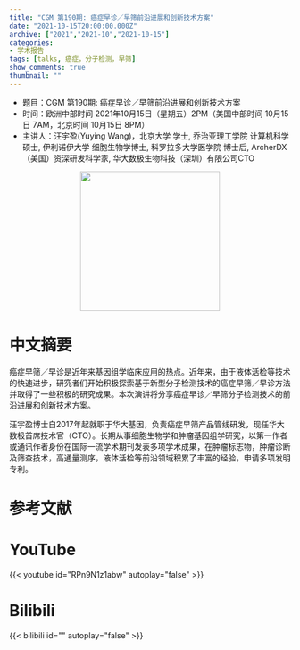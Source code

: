 ```yaml
---
title: "CGM 第190期: 癌症早诊／早筛前沿进展和创新技术方案"
date: "2021-10-15T20:00:00.000Z"
archive: ["2021","2021-10","2021-10-15"]
categories:
- 学术报告
tags: [talks, 癌症，分子检测，早筛]
show_comments: true
thumbnail: ""
---
```


- 题目：CGM 第190期: 癌症早诊／早筛前沿进展和创新技术方案
- 时间：欧洲中部时间 2021年10月15日（星期五）2PM（美国中部时间 10月15日 7AM，北京时间 10月15日 8PM）
- 主讲人：汪宇盈(Yuying Wang)，北京大学 学士, 乔治亚理工学院 计算机科学硕士, 伊利诺伊大学 细胞生物学博士, 科罗拉多大学医学院 博士后, ArcherDX（美国）资深研发科学家, 华大数极生物科技（深圳）有限公司CTO
<div align="center">
<img src="https://i.ibb.co/mJB8Z2V/EU16-wang.jpg" height=250>
</div>

# 中文摘要

癌症早筛／早诊是近年来基因组学临床应用的热点。近年来，由于液体活检等技术的快速进步，研究者们开始积极探索基于新型分子检测技术的癌症早筛／早诊方法并取得了一些积极的研究成果。本次演讲将分享癌症早诊／早筛分子检测技术的前沿进展和创新技术方案。

汪宇盈博士自2017年起就职于华大基因，负责癌症早筛产品管线研发，现任华大数极首席技术官（CTO）。长期从事细胞生物学和肿瘤基因组学研究，以第一作者或通讯作者身份在国际一流学术期刊发表多项学术成果，在肿瘤标志物，肿瘤诊断及筛查技术，高通量测序，液体活检等前沿领域积累了丰富的经验，申请多项发明专利。


# 参考文献


# YouTube

{{< youtube id="RPn9N1z1abw" autoplay="false" >}}

# Bilibili

{{< bilibili id="" autoplay="false" >}}
